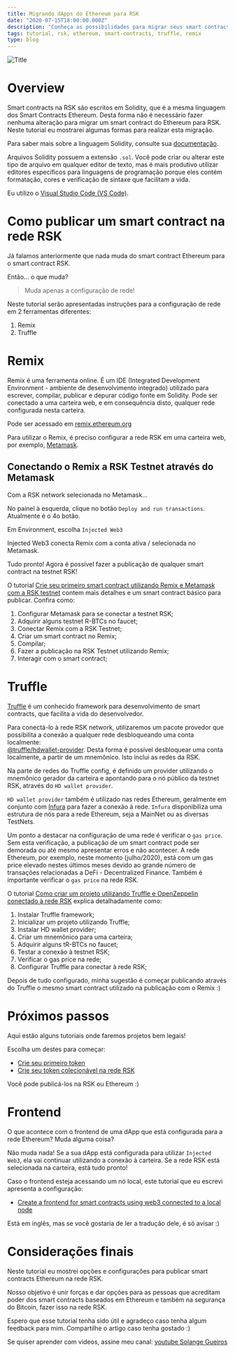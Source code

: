 ```yaml
---
title: Migrando dApps do Ethereum para RSK
date: "2020-07-15T18:00:00.000Z"
description: "Conheça as possibilidades para migrar seus smart contracts e aplicações Ethereum para a rede RSK."
tags: tutorial, rsk, ethereum, smart-contracts, truffle, remix
type: blog
---
```


![Title](/images/image-00.png)

# Overview

Smart contracts na RSK são escritos em Solidity, que é a mesma linguagem dos Smart Contracts Ethereum. Desta forma não é necessário fazer nenhuma alteração para migrar um smart contract do Ethereum para RSK. Neste tutorial eu mostrarei algumas formas para realizar esta migração.

Para saber mais sobre a linguagem Solidity, consulte sua [documentação](https://solidity.readthedocs.io/).

Arquivos Solidity possuem a extensão `.sol`. Você pode criar ou alterar este tipo de arquivo em qualquer editor de texto, mas é mais produtivo utilizar editores específicos para linguagens de programação porque eles contém formatação, cores e verificação de sintaxe que facilitam a vida.

Eu utilizo o [Visual Studio Code (VS Code)](https://code.visualstudio.com/).

# Como publicar um smart contract na rede RSK

Já falamos anteriormente que nada muda do smart contract Ethereum para o smart contract RSK. 

Então... o que muda? 

> Muda apenas a configuração de rede!

Neste tutorial serão apresentadas instruções para a configuração de rede em 2 ferramentas diferentes:

1. Remix
2. Truffle

# Remix

Remix é uma ferramenta online. É um IDE (Integrated Development Environment - ambiente de desenvolvimento integrado) utilizado para escrever, compilar, publicar e depurar código fonte em Solidity. Pode ser conectado a uma carteira web, e em consequência disto, qualquer rede configurada nesta carteira.

Pode ser acessado em [remix.ethereum.org](https://remix.ethereum.org/)

Para utilizar o Remix, é preciso configurar a rede RSK em uma carteira web, por exemplo, [Metamask](https://metamask.io/).


## Conectando o Remix a RSK Testnet através do Metamask

Com a RSK network selecionada no Metamask...

No painel à esquerda, clique no botão `Deploy and run transactions`. 
Atualmente é o 4o botão.

Em Environment, escolha `Injected Web3`

Injected Web3 conecta Remix com a conta ativa / selecionada no Metamask.

Tudo pronto! Agora é possível fazer a publicação de qualquer smart contract na testnet RSK!

O tutorial [Crie seu primeiro smart contract utilizando Remix e Metamask com a RSK testnet](https://solange.dev/2020/2020-03-27-Rsk-RemixMetamask/) contem mais detalhes e um smart contract básico para publicar. Confira como:

1. Configurar Metamask para se conectar a testnet RSK;
1. Adquirir alguns testnet R-BTCs no faucet;
1. Conectar Remix com a RSK Testnet;
1. Criar um smart contract no Remix;
1. Compilar;
1. Fazer a publicação na RSK Testnet utilizando Remix;
1. Interagir com o smart contract;

# Truffle

[Truffle](https://www.trufflesuite.com/truffle) é um conhecido framework para desenvolvimento de smart contracts, que facilita a vida do desenvolvedor.

Para conectá-lo à rede RSK network, utilizaremos um pacote provedor que possibilita a conexão a qualquer rede desbloqueando uma conta localmente:  
[@truffle/hdwallet-provider](https://www.npmjs.com/package/@truffle/hdwallet-provider). 
Desta forma é possível desbloquear uma conta localmente, a partir de um mnemônico. Isto inclui as redes da RSK. 

Na parte de redes do Truffle config, é definido um provider utilizando o mnemônico gerador da carteira e apontando para o nó público da testnet RSK, através do `HD wallet provider`.

`HD wallet provider` também é utilizado nas redes Ethereum, geralmente em conjunto com [Infura](https://infura.io/) para fazer a conexão à rede. `Infura` disponibiliza uma estrutura de nós para a rede Ethereum, seja a MainNet ou as diversas TestNets.

Um ponto a destacar na configuração de uma rede é verificar o `gas price`. Sem esta verificação, a publicação de um smart contract pode ser demorada ou até mesmo apresentar erros e não acontecer. A rede Ethereum, por exemplo, neste momento (julho/2020), está com um gas price elevado nestes últimos meses devido ao grande número de transações relacionadas a DeFi - Decentralized Finance. Também é importante verificar o `gas price` na rede RSK.

O tutorial [Como criar um projeto utilizando Truffle e OpenZeppelin conectado à rede RSK](https://solange.dev/2020/2020-05-10-Rsk-SetupTruffleOZ/) explica detalhadamente como:

1. Instalar Truffle framework;
2. Inicializar um projeto utilizando Truffle;
3. Instalar HD wallet provider;
4. Criar um mnemônico para uma carteira;
5. Adquirir alguns tR-BTCs no faucet;
6. Testar a conexão à testnet RSK;
7. Verificar o gas price na rede;
8. Configurar Truffle para conectar à rede RSK;

Depois de tudo configurado, minha sugestão é começar publicando através do Truffle o mesmo smart contract utilizado na publicação com o Remix :)

# Próximos passos

Aqui estão alguns tutoriais onde faremos projetos bem legais!

Escolha um destes para começar:

- [Crie seu primeiro token](https://solange.dev/2020/2020-04-26-Rsk-CreateToken/)
- [Crie seu token colecionável na rede RSK](https://solange.dev/2020/2020-05-11-Rsk-CreateTokenNFT/)

Você pode publicá-los na RSK ou Ethereum :)

# Frontend

O que acontece com o frontend de uma dApp que está configurada para a rede Ethereum? Muda alguma coisa?

Não muda nada! Se a sua dApp está configurada para utilizar `Injected Web3`, ela vai continuar utilizando a conexão à carteira. Se a rede RSK está selecionada na carteira, está tudo pronto!

Caso o frontend esteja acessando um nó local, este tutorial que eu escrevi apresenta a configuração:

* [Create a frontend for smart contracts using web3 connected to a local node](https://developers.rsk.co/tutorials/frontend/frontend-web3-local/)

Está em inglês, mas se você gostaria de ler a tradução dele, é só avisar :)

# Considerações finais

Neste tutorial eu mostrei opções e configurações para publicar smart contracts Ethereum na rede RSK.

Nosso objetivo é unir forças e dar opções para as pessoas que acreditam poder dos smart contracts baseados em Ethereum e também na segurança do Bitcoin, fazer isso na rede RSK.

Espero que esse tutorial tenha sido útil e agradeço caso tenha algum feedback para mim. Compartilhe o artigo caso tenha gostado :)

Se quiser aprender com videos, assine meu canal: 
<a href="https://www.youtube.com/user/solangegueiros" target="_blank"> youtube Solange Gueiros</a>
